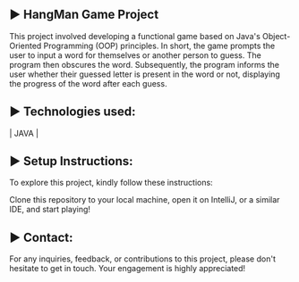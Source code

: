 ► HangMan Game Project
---

This project involved developing a functional game based on Java's Object-Oriented Programming (OOP) principles. In short, the game prompts the user to input a word for themselves or another person to guess. The program then obscures the word. Subsequently, the program informs the user whether their guessed letter is present in the word or not, displaying the progress of the word after each guess.

► Technologies used:
---

| JAVA |

► Setup Instructions:
---

To explore this project, kindly follow these instructions:

Clone this repository to your local machine, open it on IntelliJ, or a similar IDE, and start playing!

► Contact:
---

For any inquiries, feedback, or contributions to this project, please don't hesitate to get in touch. Your engagement is highly appreciated!
